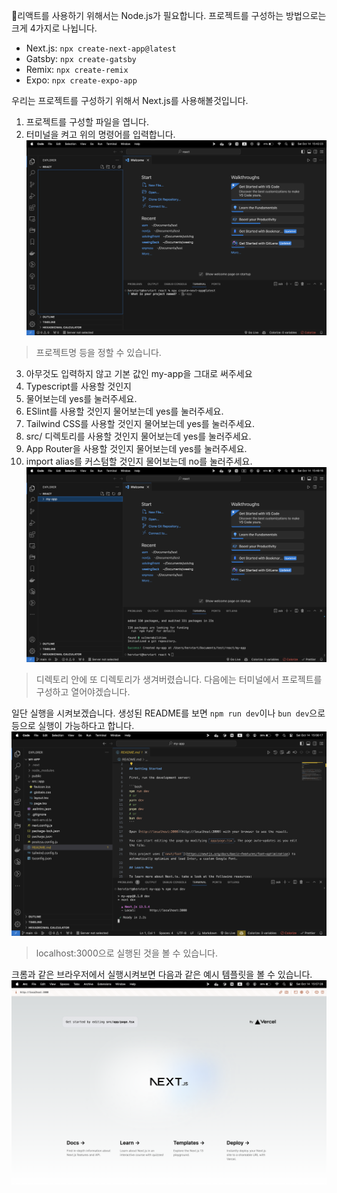 리액트를 사용하기 위해서는 Node.js가 필요합니다.
프로젝트를 구성하는 방법으로는 크게 4가지로 나뉩니다.
- Next.js: ```npx create-next-app@latest```
- Gatsby: ```npx create-gatsby```
- Remix: ```npx create-remix```
- Expo: ```npx create-expo-app```

우리는 프로젝트를 구성하기 위해서 Next.js를 사용해볼것입니다.
1. 프로젝트를 구성할 파일을 엽니다.
2. 터미널을 켜고 위의 명령어를 입력합니다.
![](../../public/faynman-react-1.png)
> 프로젝트명 등을 정할 수 있습니다.

3. 아무것도 입력하지 않고 기본 값인 my-app을 그대로 써주세요
4. Typescript를 사용할 것인지
5. 물어보는데 yes를 눌러주세요.
6. ESlint를 사용할 것인지 물어보는데 yes를 눌러주세요.
7. Tailwind CSS를 사용할 것인지 물어보는데 yes를 눌러주세요.
8. src/ 디렉토리를 사용할 것인지 물어보는데 yes를 눌러주세요.
9. App Router을 사용할 것인지 물어보는데 yes를 눌러주세요.
10. import alias를 커스텀할 것인지 물어보는데 no를 눌러주세요.
![](../../public/faynman-react-2.png)
> 디렉토리 안에 또 디렉토리가 생겨버렸습니다. 다음에는 터미널에서 프로젝트를 구성하고 열어야겠습니다.

일단 실행을 시켜보겠습니다. 생성된 README를 보면 ```npm run dev```이나 ```bun dev```으로 등으로 실행이 가능하다고 합니다.
![](../../public/faynman-react-3.png)
> localhost:3000으로 실행된 것을 볼 수 있습니다.

크롬과 같은 브라우저에서 실행시켜보면 다음과 같은 예시 템플릿을 볼 수 있습니다.
![](../../public/faynman-react-4.png)